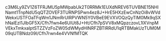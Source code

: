 c3M6Ly9ZV1Z6TFRJMU5pMWpabUk2T0RRMk1EUXdNREV6TUVBNE15NHlNamt1TnpNdU5qQTZOVEF3TURNPSPwn4ez8J+HrE5HXzEwCnNzOi8vWVdWekxUSTFOaTFqWm1JNmRrUlRPVWN5Y0VBeE9EVXVOQzQyTlM0Mk9qSXhNalEzI1JlbGF5X/Cfh7fwn4e6UlUt8J+Ht/Cfh7pSVV8xMQpzczovL1lXVnpMVEkxTmkxalptSTZZVzFoZW05dWMydHlNRFZBTlRRdU1qRTBMakUzTUM0M09qUTBNdz09I/Cfh7rwn4e4VVNfMTQK